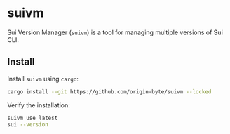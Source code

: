 # suivm

Sui Version Manager (`suivm`) is a tool for managing multiple versions of Sui CLI.

## Install

Install `suivm` using `cargo`:

```bash
cargo install --git https://github.com/origin-byte/suivm --locked
```

Verify the installation:

```bash
suivm use latest
sui --version
```
